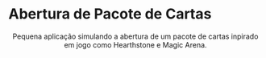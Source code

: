 # Abertura de Pacote de Cartas
<p align="center">Pequena aplicação simulando a abertura de um pacote de cartas inpirado em jogo como Hearthstone e Magic Arena.</p>
